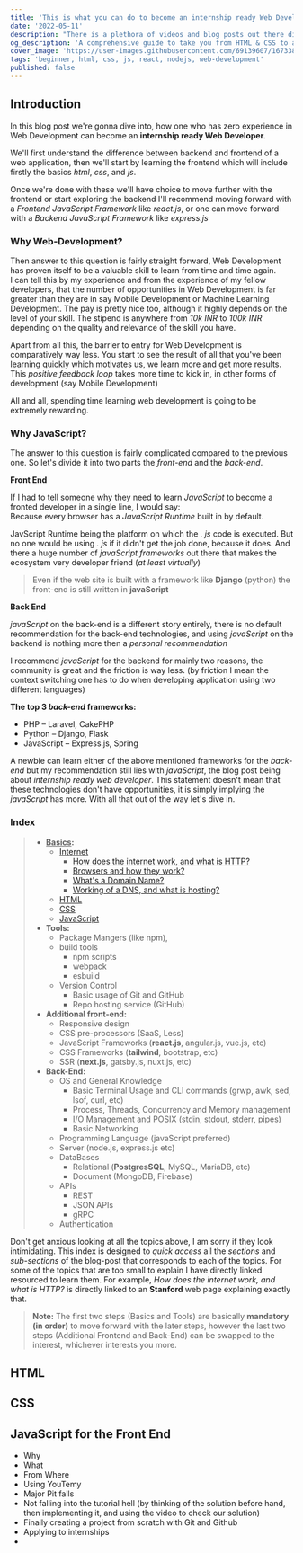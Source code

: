 ```yaml
---
title: 'This is what you can do to become an internship ready Web Developer [in 2022]'
date: '2022-05-11'
description: "There is a plethora of videos and blog posts out there discussing how to get started with Web Development, whenever I go to Uni there is at least one person asking this question to me. So I figured the content isn't helping and a potential problem can be those videos and blogs posts discuss the what but not the how. This is what I am gonna try and solve"
og_description: 'A comprehensive guide to take you from HTML & CSS to an Web Development Intern'
cover_image: 'https://user-images.githubusercontent.com/69139607/167338113-fd54e91d-37f6-4fc6-a3f4-f9e51940c6d8.png'
tags: 'beginner, html, css, js, react, nodejs, web-development'
published: false
---
```


## Introduction

In this blog post we're gonna dive into, how one who has zero experience in Web Development can become an **internship ready Web Developer**.

We'll first understand the difference between backend and frontend of a web application, then we'll start by learning the frontend which will include firstly the basics _html_, _css_, and _js_.

Once we're done with these we'll have choice to move further with the frontend or start exploring the backend I'll recommend moving forward with a _Frontend JavaScript Framework_ like _react.js_, or one can move forward with a _Backend JavaScript Framework_ like _express.js_

### Why Web-Development?

Then answer to this question is fairly straight forward, Web Development has proven itself to be a valuable skill to learn from time and time again.  
I can tell this by my experience and from the experience of my fellow developers, that the number of opportunities in Web Development is far greater than they are in say Mobile Development or Machine Learning Development. The pay is pretty nice too, although it highly depends on the level of your skill.
The stipend is anywhere from _10k INR_ to _100k INR_ depending on the quality and relevance of the skill you have.

Apart from all this, the barrier to entry for Web Development is comparatively way less. You start to see the result of all that you've been learning quickly which motivates us, we learn more and get more results. This _positive feedback loop_ takes more time to kick in, in other forms of development (say Mobile Development)

All and all, spending time learning web development is going to be extremely rewarding.

### Why JavaScript?

The answer to this question is fairly complicated compared to the previous one. So let's divide it into two parts the _front-end_ and the _back-end_.

**Front End**

If I had to tell someone why they need to learn _JavaScript_ to become a fronted developer in a single line, I would say:  
Because every browser has a _JavaScript Runtime_ built in by default.

JavScript Runtime being the platform on which the _. js_ code is executed. But no one would be using _. js_ if it didn't get the job done, because it does. And there a huge number of _javaScript frameworks_ out there that makes the ecosystem very developer friend (_at least virtually_)

> Even if the web site is built with a framework like **Django** (python) the front-end is still written in **javaScript**

**Back End**

_javaScript_ on the back-end is a different story entirely, there is no default recommendation for the back-end technologies, and using _javaScript_ on the backend is nothing more then a _personal recommendation_

I recommend _javaScript_ for the backend for mainly two reasons, the community is great and the friction is way less. (by friction I mean the context switching one has to do when developing application using two different languages)

**The top 3 _back-end_ frameworks:**

- PHP – Laravel, CakePHP
- Python – Django, Flask
- JavaScript – Express.js, Spring

A newbie can learn either of the above mentioned frameworks for the _back-end_ but my recommendation still lies with _javaScript_, the blog post being about _internship ready web developer_. This statement doesn't mean that these technologies don't have opportunities, it is simply implying the _javaScript_ has more.
With all that out of the way let's dive in.

### Index

> - <u>**Basics</u>:**
>   - [Internet](https://www.vox.com/2014/6/16/18076282/the-internet)
>     - [How does the internet work, and what is HTTP?](http://web.stanford.edu/class/msande91si/www-spr04/readings/week1/InternetWhitepaper.htm)
>     - [Browsers and how they work?](https://www.mozilla.org/en-US/firefox/browsers/what-is-a-browser/#:~:text=When%20the%20web%20browser%20fetches,and%20experience%20on%20the%20internet.)
>     - [What's a Domain Name?](https://www.cloudflare.com/en-in/learning/dns/glossary/what-is-a-domain-name/)
>     - [Working of a DNS, and what is hosting?](https://www.cloudflare.com/en-in/learning/dns/what-is-dns/)
>   - [HTML](#html)
>   - [CSS](#css)
>   - [JavaScript](#js-frontend)
> - **Tools:**
>   - Package Mangers (like npm),
>   - build tools
>     - npm scripts
>     - webpack
>     - esbuild
>   - Version Control
>     - Basic usage of Git and GitHub
>     - Repo hosting service (GitHub)
> - **Additional front-end:**
>   - Responsive design
>   - CSS pre-processors (SaaS, Less)
>   - JavaScript Frameworks (**react.js**, angular.js, vue.js, etc)
>   - CSS Frameworks (**tailwind**, bootstrap, etc)
>   - SSR (**next.js**, gatsby.js, nuxt.js, etc)
> - **Back-End:**
>   - OS and General Knowledge
>     - Basic Terminal Usage and CLI commands (grwp, awk, sed, lsof, curl, etc)
>     - Process, Threads, Concurrency and Memory management
>     - I/O Management and POSIX (stdin, stdout, stderr, pipes)
>     - Basic Networking
>   - Programming Language (javaScript preferred)
>   - Server (node.js, express.js etc)
>   - DataBases
>     - Relational (**PostgresSQL**, MySQL, MariaDB, etc)
>     - Document (MongoDB, Firebase)
>   - APIs
>     - REST
>     - JSON APIs
>     - gRPC
>   - Authentication

Don't get anxious looking at all the topics above, I am sorry if they look intimidating. This index is designed to _quick access_ all the _sections_ and _sub-sections_ of the blog-post that corresponds to each of the topics. For some of the topics that are too small to explain I have directly linked resourced to learn them. For example, _How does the internet work, and what is HTTP?_ is directly linked to an **Stanford** web page explaining exactly that.

> **Note:** The first two steps (Basics and Tools) are basically **mandatory (in order)** to move forward with the later steps, however the last two steps (Additional Frontend and Back-End) can be swapped to the interest, whichever interests you more.

<h2 id="html">HTML</h2>
<h2 id="css">CSS</h2>
<h2 id="js-frontend">JavaScript for the Front End</h2>

- Why
- What
- From Where
- Using YouTemy
- Major Pit falls
- Not falling into the tutorial hell (by thinking of the solution before hand, then implementing it, and using the video to check our solution)
- Finally creating a project from scratch with Git and Github
- Applying to internships
-
